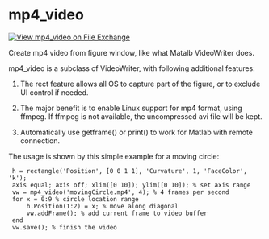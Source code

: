 # mp4_video
[![View mp4_video on File Exchange](https://www.mathworks.com/matlabcentral/images/matlab-file-exchange.svg)](https://www.mathworks.com/matlabcentral/fileexchange/74763-mp4_video)

Create mp4 video from figure window, like what Matalb VideoWriter does.

mp4_video is a subclass of VideoWriter, with following additional features:

1. The rect feature allows all OS to capture part of the figure, or to exclude UI control if needed.

2. The major benefit is to enable Linux support for mp4 format, using ffmpeg. If ffmpeg is not available, the uncompressed avi file will be kept.

3. Automatically use getframe() or print() to work for Matlab with remote connection.

 The usage is shown by this simple example for a moving circle:
 
     h = rectangle('Position', [0 0 1 1], 'Curvature', 1, 'FaceColor', 'k');
     axis equal; axis off; xlim([0 10]); ylim([0 10]); % set axis range
     vw = mp4_video('movingCircle.mp4', 4); % 4 frames per second
     for x = 0:9 % circle location range
         h.Position(1:2) = x; % move along diagonal
         vw.addFrame(); % add current frame to video buffer
     end
     vw.save(); % finish the video
